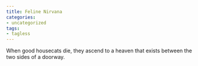 ```yaml
---
title: Feline Nirvana
categories:
- uncategorized
tags:
- tagless
---
```


When good housecats die, they ascend to a heaven that exists between the two sides of a doorway.
